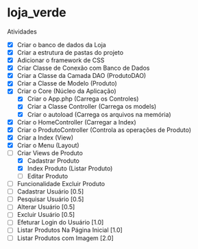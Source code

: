 # loja_verde

Atividades <br/>
- [X] Criar o banco de dados da Loja <br/>
- [X] Criar a estrutura de pastas do projeto <br/>
- [X] Adicionar o framework de CSS <br/>
- [X] Criar Classe de Conexão com Banco de Dados <br/>
- [X] Criar a Classe da Camada DAO (ProdutoDAO) <br/>
- [X] Criar a Classe de Modelo (Produto) <br/>
- [X] Criar o Core (Núcleo da Aplicação) <br/>
	- [X] Criar o App.php (Carrega os Controles) <br/>
	- [X] Criar a Classe Controller (Carrega os models) <br/>
	- [X] Criar o autoload (Carrega os arquivos na memória) <br/>
- [X] Criar o HomeController (Carregar a Index) <br/>
- [X] Criar o ProdutoController (Controla as operações de Produto) <br/>
- [X] Criar a Index (View) <br/>
- [X] Criar o Menu (Layout) <br/>
- [ ] Criar Views de Produto <br/>
	- [X] Cadastrar Produto <br/>
	- [X] Index Produto (Listar Produto) <br/>
	- [ ] Editar Produto <br/>
- [ ] Funcionalidade Excluir Produto <br/>
- [ ] Cadastrar Usuário [0.5] <br/>
- [ ] Pesquisar Usuário [0.5] <br/>
- [ ] Alterar Usuário [0.5] <br/>
- [ ] Excluir Usuário [0.5] <br/>
- [ ] Efeturar Login do Usuário [1.0] <br/>
- [ ] Listar Produtos Na Página Inicial [1.0] <br/>
- [ ] Listar Produtos com Imagem [2.0] <br/>
